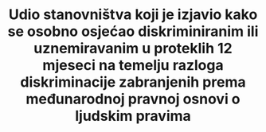 ---
title: 'Udio stanovništva koji je izjavio kako se osobno osjećao diskriminiranim ili uznemiravanim u proteklih 12 mjeseci na temelju razloga diskriminacije zabranjenih prema međunarodnoj pravnoj osnovi o ljudskim pravima'
permalink: /10-3-1/
sdg_goal: 10
layout: indicator
indicator: 10.3.1
indicator_variable: null
graph: null
graph_title: null
graph_type_description: null
graph_status_notes: checking
variable_description: null
variable_notes: null
un_designated_tier: '3'
un_custodial_agency: OHCHR
target_id: '10.3'
has_metadata: true
rationale_interpretation: 'Ovaj pokazatelj ishoda pruža mjeru o tome kako su nediskriminacijski zakoni i politike primijenjeni u praksi, iz perspektive stanovništva. Temelji se na osobnom iskustvu, a ne na percepciji, kako bi se osigurala veća valjanost podataka, budući da na percepcije o iskustvima drugih mogu utjecati stereotipovi.'
goal_meta_link: 'http://unstats.un.org/sdgs/files/metadata-compilation/Metadata-Goal-10.pdf'
goal_meta_link_page: 4
indicator_name: 'Udio stanovništva koji je izjavio kako se osobno osjećao diskriminiranim ili uznemiravanim u proteklih 12 mjeseci na temelju razloga diskriminacije zabranjenih prema međunarodnoj pravnoj osnovi o ljudskim pravima'
target: 'Osigurati jednake prilike i smanjiti nejednakosti ishoda, uključujući uklanjanje diskriminirajućih zakona, politika i praksi te promicanje odgovarajućeg zakonodavstva, politike i aktivnosti u tom pogledu.'
indicator_definition: 'Međunarodno pravo o ljudskim pravima inkriminiraju diskriminaciju prema različitim skupinama stanovništva na temelju specifičnih obilježja ili osnova. Osnove diskriminacije zabranjene u skladu s međunarodnim zakonima o ljudskim pravima, sadržani u Općoj d'
actual_indicator_available: null
actual_indicator_available_description: null
method_of_computation: ''
comments_and_limitations: null
periodicity: null
time_period: null
unit_of_measure: null
disaggregation_categories: null
disaggregation_geography: null
date_of_national_source_publication: null
date_metadata_updated: null
scheduled_update_by_national_source: null
scheduled_update_by_SDG_team: null
source_agency_staff_name: null
source_agency_staff_email: null
source_agency_survey_dataset: null
source_title: null
source_url: null
source_notes: null
international_and_national_references: null  
---